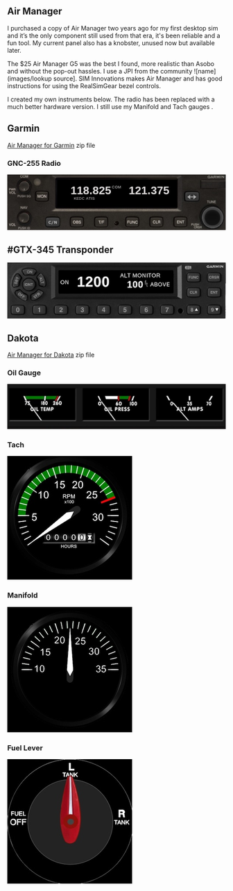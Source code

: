 ## Air Manager

I purchased a copy of Air Manager two years ago for my first desktop sim and it’s the only component still used from that era, it's been reliable and a fun tool.  My current panel also has a knobster, unused now but available later.

The $25 Air Manager G5 was the best I found, more realistic than Asobo and without the pop-out hassles.  I use a JPI from the community ![name](images/lookup source].  SIM Innovations makes Air Manager and has good instructions for using the RealSimGear bezel controls.

I created my own instruments below.  The radio has been replaced with a much better hardware version.  I still use my Manifold and Tach gauges .  

## Garmin
[Air Manager for Garmin](https://github.com/radiobillm/DakotaSim/archive/refs/tags/v1.0-airmanager-garmin.zip) zip file

### GNC-255 Radio
![GNC255](images/am-gnc255.jpg)
  
## #GTX-345 Transponder
![GTX345](images/am-gtx345.jpg)


## Dakota
[Air Manager for Dakota](https://github.com/radiobillm/DakotaSim/archive/refs/tags/v1.0-airmanager-garmin.zip) zip file

### Oil Gauge
![Air Manager Oil](images/am-pa-oil.jpg)

### Tach
![Air Manager Tach](images/am-pa-tach.jpg)

### Manifold
![Air Manager Mainford](images/am-pa-mp.jpg)

### Fuel Lever
![Air Manager Fuel](images/am-pa-fuel-lever.jpg)
